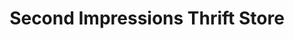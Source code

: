 ---
title: "Second Impressions Thrift Store"
url: /fond-du-lac/second-impressions-thrift-store/
shop: Gebrauchtwaren
---